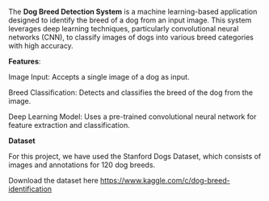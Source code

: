 The **Dog Breed Detection System** is a machine learning-based application designed to identify the breed of a dog from an input image. This system leverages deep learning techniques, particularly convolutional neural networks (CNN), to classify images of dogs into various breed categories with high accuracy.

**Features**:

Image Input: Accepts a single image of a dog as input.

Breed Classification: Detects and classifies the breed of the dog from the image.

Deep Learning Model: Uses a pre-trained convolutional neural network for feature extraction and classification.

**Dataset**

For this project, we have used the Stanford Dogs Dataset, which consists of images and annotations for 120 dog breeds.

Download the dataset here https://www.kaggle.com/c/dog-breed-identification

